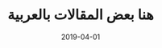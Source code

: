---
title: "هنا بعض المقالات بالعربية"
layout: ar_posts
date: 2019-04-01
permalink: /ar_home/
tags:
    - Machine Learning
    - ML
    - Feature Engineering
    - AI
---